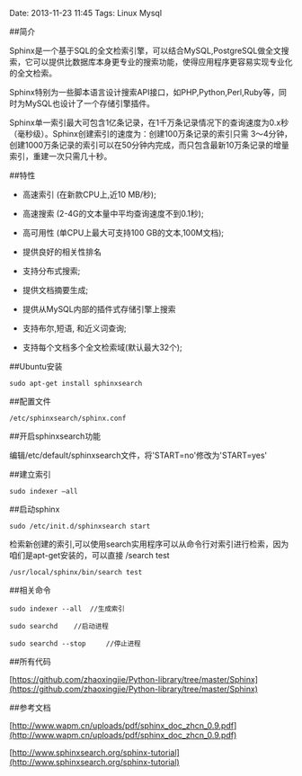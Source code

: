 Date: 2013-11-23 11:45
Tags: Linux Mysql

##简介

Sphinx是一个基于SQL的全文检索引擎，可以结合MySQL,PostgreSQL做全文搜索，它可以提供比数据库本身更专业的搜索功能，使得应用程序更容易实现专业化的全文检索。

Sphinx特别为一些脚本语言设计搜索API接口，如PHP,Python,Perl,Ruby等，同时为MySQL也设计了一个存储引擎插件。

Sphinx单一索引最大可包含1亿条记录，在1千万条记录情况下的查询速度为0.x秒（毫秒级）。Sphinx创建索引的速度为：创建100万条记录的索引只需 3～4分钟，创建1000万条记录的索引可以在50分钟内完成，而只包含最新10万条记录的增量索引，重建一次只需几十秒。

##特性

- 高速索引 (在新款CPU上,近10 MB/秒);

- 高速搜索 (2-4G的文本量中平均查询速度不到0.1秒);

- 高可用性 (单CPU上最大可支持100 GB的文本,100M文档);

- 提供良好的相关性排名

- 支持分布式搜索;

- 提供文档摘要生成;

- 提供从MySQL内部的插件式存储引擎上搜索

- 支持布尔,短语, 和近义词查询;

- 支持每个文档多个全文检索域(默认最大32个);

##Ubuntu安装

    sudo apt-get install sphinxsearch

##配置文件

    /etc/sphinxsearch/sphinx.conf 

##开启sphinxsearch功能

编辑/etc/default/sphinxsearch文件，将'START=no'修改为'START=yes'

##建立索引

    sudo indexer –all 

##启动sphinx

    sudo /etc/init.d/sphinxsearch start

检索新创建的索引,可以使用search实用程序可以从命令行对索引进行检索，因为咱们是apt-get安装的，可以直接 /search test

    /usr/local/sphinx/bin/search test

##相关命令

    sudo indexer --all  //生成索引

    sudo searchd    //启动进程
    
    sudo searchd --stop     //停止进程

##所有代码

[https://github.com/zhaoxingjie/Python-library/tree/master/Sphinx](https://github.com/zhaoxingjie/Python-library/tree/master/Sphinx)

##参考文档

[http://www.wapm.cn/uploads/pdf/sphinx_doc_zhcn_0.9.pdf](http://www.wapm.cn/uploads/pdf/sphinx_doc_zhcn_0.9.pdf)

[http://www.sphinxsearch.org/sphinx-tutorial](http://www.sphinxsearch.org/sphinx-tutorial)


















